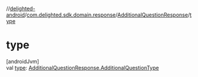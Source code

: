 //[delighted-android](../../../index.md)/[com.delighted.sdk.domain.response](../index.md)/[AdditionalQuestionResponse](index.md)/[type](type.md)

# type

[androidJvm]\
val [type](type.md): [AdditionalQuestionResponse.AdditionalQuestionType](-additional-question-type/index.md)

